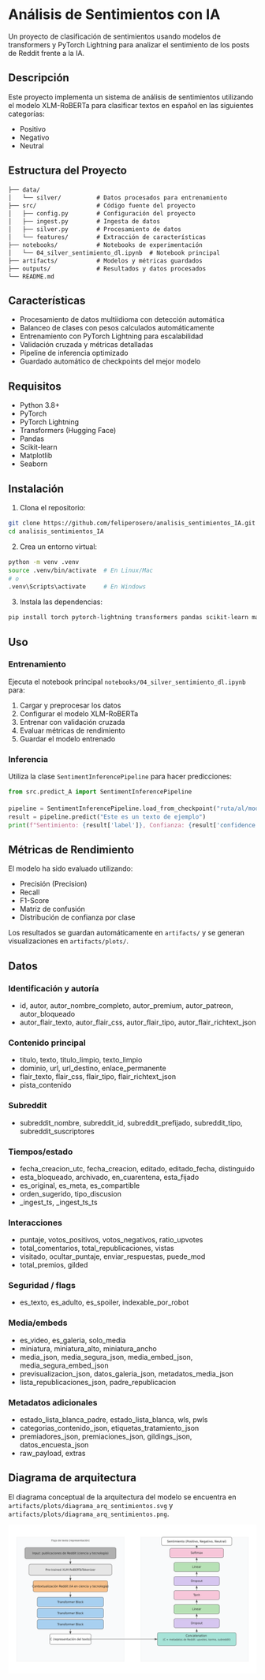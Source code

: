 # Análisis de Sentimientos con IA

Un proyecto de clasificación de sentimientos usando modelos de transformers y PyTorch Lightning para analizar el sentimiento de los posts de Reddit frente a la IA.

## Descripción

Este proyecto implementa un sistema de análisis de sentimientos utilizando el modelo XLM-RoBERTa para clasificar textos en español en las siguientes categorías:
- Positivo
- Negativo  
- Neutral

## Estructura del Proyecto

```
├── data/
│   └── silver/          # Datos procesados para entrenamiento
├── src/                 # Código fuente del proyecto
│   ├── config.py        # Configuración del proyecto
│   ├── ingest.py        # Ingesta de datos
│   ├── silver.py        # Procesamiento de datos
│   └── features/        # Extracción de características
├── notebooks/           # Notebooks de experimentación
│   └── 04_silver_sentimiento_dl.ipynb  # Notebook principal
├── artifacts/           # Modelos y métricas guardados
├── outputs/             # Resultados y datos procesados
└── README.md
```

## Características

- Procesamiento de datos multiidioma con detección automática
- Balanceo de clases con pesos calculados automáticamente
- Entrenamiento con PyTorch Lightning para escalabilidad
- Validación cruzada y métricas detalladas
- Pipeline de inferencia optimizado
- Guardado automático de checkpoints del mejor modelo

## Requisitos

- Python 3.8+
- PyTorch
- PyTorch Lightning
- Transformers (Hugging Face)
- Pandas
- Scikit-learn
- Matplotlib
- Seaborn

## Instalación

1. Clona el repositorio:
```bash
git clone https://github.com/feliperosero/analisis_sentimientos_IA.git
cd analisis_sentimientos_IA
```

2. Crea un entorno virtual:
```bash
python -m venv .venv
source .venv/bin/activate  # En Linux/Mac
# o
.venv\Scripts\activate     # En Windows
```

3. Instala las dependencias:
```bash
pip install torch pytorch-lightning transformers pandas scikit-learn matplotlib seaborn tqdm langdetect pyarrow
```

## Uso

### Entrenamiento

Ejecuta el notebook principal `notebooks/04_silver_sentimiento_dl.ipynb` para:
1. Cargar y preprocesar los datos
2. Configurar el modelo XLM-RoBERTa
3. Entrenar con validación cruzada
4. Evaluar métricas de rendimiento
5. Guardar el modelo entrenado

### Inferencia

Utiliza la clase `SentimentInferencePipeline` para hacer predicciones:

```python
from src.predict_A import SentimentInferencePipeline

pipeline = SentimentInferencePipeline.load_from_checkpoint("ruta/al/modelo.ckpt")
result = pipeline.predict("Este es un texto de ejemplo")
print(f"Sentimiento: {result['label']}, Confianza: {result['confidence']:.3f}")
```

## Métricas de Rendimiento

El modelo ha sido evaluado utilizando:
- Precisión (Precision)
- Recall
- F1-Score
- Matriz de confusión
- Distribución de confianza por clase

Los resultados se guardan automáticamente en `artifacts/` y se generan visualizaciones en `artifacts/plots/`.

## Datos

### Identificación y autoría
- id, autor, autor_nombre_completo, autor_premium, autor_patreon, autor_bloqueado
- autor_flair_texto, autor_flair_css, autor_flair_tipo, autor_flair_richtext_json

### Contenido principal
- titulo, texto, titulo_limpio, texto_limpio
- dominio, url, url_destino, enlace_permanente
- flair_texto, flair_css, flair_tipo, flair_richtext_json
- pista_contenido

### Subreddit
- subreddit_nombre, subreddit_id, subreddit_prefijado, subreddit_tipo, subreddit_suscriptores

### Tiempos/estado
- fecha_creacion_utc, fecha_creacion, editado, editado_fecha, distinguido
- esta_bloqueado, archivado, en_cuarentena, esta_fijado
- es_original, es_meta, es_compartible
- orden_sugerido, tipo_discusion
- _ingest_ts, _ingest_ts_ts

### Interacciones
- puntaje, votos_positivos, votos_negativos, ratio_upvotes
- total_comentarios, total_republicaciones, vistas
- visitado, ocultar_puntaje, enviar_respuestas, puede_mod
- total_premios, gilded

### Seguridad / flags
- es_texto, es_adulto, es_spoiler, indexable_por_robot

### Media/embeds
- es_video, es_galeria, solo_media
- miniatura, miniatura_alto, miniatura_ancho
- media_json, media_segura_json, media_embed_json, media_segura_embed_json
- previsualizacion_json, datos_galeria_json, metadatos_media_json
- lista_republicaciones_json, padre_republicacion

### Metadatos adicionales
- estado_lista_blanca_padre, estado_lista_blanca, wls, pwls
- categorias_contenido_json, etiquetas_tratamiento_json
- premiadores_json, premiaciones_json, gildings_json, datos_encuesta_json
- raw_payload, extras

## Diagrama de arquitectura

El diagrama conceptual de la arquitectura del modelo se encuentra en `artifacts/plots/diagrama_arq_sentimientos.svg` y `artifacts/plots/diagrama_arq_sentimientos.png`.

![Arquitectura del modelo (SVG)](artifacts/plots/diagrama_arq_sentimientos.svg)
